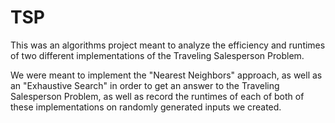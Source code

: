 # TSP

This was an algorithms project meant to analyze the efficiency and runtimes of two different implementations of the Traveling Salesperson Problem.

We were meant to implement the "Nearest Neighbors" approach, as well as an "Exhaustive Search" in order to get an answer to the Traveling Salesperson Problem, as
well as record the runtimes of each of both of these implementations on randomly generated inputs we created.
